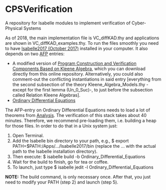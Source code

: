 # CPSVerification
A repository for Isabelle modules to implement verification of Cyber-Physical Systems

As of 2018, the main implementation file is VC_diffKAD.thy and applications are shown in VC_diffKAD_examples.thy.
To run the files smoothly you need to have [Isabelle2017 (October 2017)](https://isabelle.in.tum.de/) installed in your computer.
It also depends on two [AFP](https://www.isa-afp.org/) entries:
* A modified version of [Program Construction and Verification Components Based on Kleene Algebra](https://www.isa-afp.org/entries/Algebraic_VCs.html), which you can download directly from this online repository. Alternatively, you could also comment-out the conflicting instantiations in said entry [everything from the second subsection of the theory Kleene_Algebra_Models.thy -except for the first lemma (Un_0_Suc)-, to just before the subsection called Relation Kleene Algebras].
* [Ordinary Differential Equations](https://www.isa-afp.org/entries/Ordinary_Differential_Equations.html)

The AFP-entry on Ordinary Differential Equations needs to load a lot of theorems from [Analysis](http://isabelle.in.tum.de/dist/library/HOL/HOL-Analysis/index.html). The verification of this stack takes about 40 minutes. Therefore, we recommend pre-loading them, i.e. building a heap for those files. In order to do that in a Unix system just:
1. Open Terminal.
2. Add the Isabelle bin directory to your path, e.g., $ export PATH=$PATH:/Apps/.../Isabelle2017/bin (replace the ... with the actual path to the Isabelle installation directory).
3. Then execute: $ isabelle build -b Ordinary_Differential_Equations
4. Wait for the build to finish, go for tea or coffee. 
5. To launch, just type $ isabelle jedit -l Ordinary_Differential_Equations

**NOTE:** The build command, is only necessary once. After that, you just need to modify your PATH (step 2) and launch (step 5).
